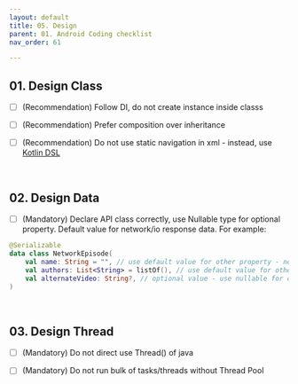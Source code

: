 ```yaml
---
layout: default
title: 05. Design
parent: 01. Android Coding checklist
nav_order: 61

---
```


## 01. Design Class

- [ ] (Recommendation) Follow DI, do not create instance inside classs

- [ ] (Recommendation) Prefer composition over inheritance

- [ ] (Recommendation) Do not use static navigation in xml - instead, use [Kotlin DSL](https://developer.android.com/guide/navigation/navigation-kotlin-dsl)

<br />

## 02. Design Data

- [ ] (Mandatory) Declare API class correctly, use Nullable type for optional property. Default value for network/io response data. For example:

```kotlin
@Serializable
data class NetworkEpisode(
    val name: String = "", // use default value for other property - network/io response 
    val authors: List<String> = listOf(), // use default value for other property - network/io response 
    val alternateVideo: String?, // optional value - use nullable for opptional property 
)
```

<br />

## 03. Design Thread

- [ ] (Mandatory) Do not direct use Thread() of java

- [ ] (Mandatory) Do not run bulk of tasks/threads without Thread Pool